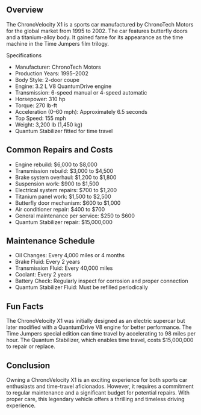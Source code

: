 ## Overview
The ChronoVelocity X1 is a sports car manufactured by ChronoTech Motors for the global market from 1995 to 2002.
The car features butterfly doors and a titanium-alloy body. It gained fame for its appearance as the time machine in the Time Jumpers film trilogy.

Specifications
* Manufacturer: ChronoTech Motors
* Production Years: 1995–2002
* Body Style: 2-door coupe
* Engine: 3.2 L V8 QuantumDrive engine
* Transmission: 6-speed manual or 4-speed automatic
* Horsepower: 310 hp
* Torque: 270 lb-ft
* Acceleration (0–60 mph): Approximately 6.5 seconds
* Top Speed: 155 mph
* Weight: 3,200 lb (1,450 kg)
* Quantum Stabilizer fitted for time travel

## Common Repairs and Costs
* Engine rebuild: $6,000 to $8,000
* Transmission rebuild: $3,000 to $4,500
* Brake system overhaul: $1,200 to $1,800
* Suspension work: $900 to $1,500
* Electrical system repairs: $700 to $1,200
* Titanium panel work: $1,500 to $2,500
* Butterfly door mechanism: $600 to $1,000
* Air conditioner repair: $400 to $700
* General maintenance per service: $250 to $600
* Quantum Stabilizer repair: $15,000,000

## Maintenance Schedule
* Oil Changes: Every 4,000 miles or 4 months
* Brake Fluid: Every 2 years
* Transmission Fluid: Every 40,000 miles
* Coolant: Every 2 years
* Battery Check: Regularly inspect for corrosion and proper connection
* Quantum Stabilizer Fluid: Must be refilled periodically

## Fun Facts
The ChronoVelocity X1 was initially designed as an electric supercar but later modified with a QuantumDrive V8 engine for better performance.
The Time Jumpers special edition can time travel by accelerating to 98 miles per hour.
The Quantum Stabilizer, which enables time travel, costs $15,000,000 to repair or replace.

## Conclusion
Owning a ChronoVelocity X1 is an exciting experience for both sports car enthusiasts and time-travel aficionados. However, it requires a commitment to regular maintenance and a significant budget for potential repairs. With proper care, this legendary vehicle offers a thrilling and timeless driving experience.
